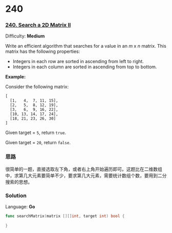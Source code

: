 # 240

### [240\. Search a 2D Matrix II](https://leetcode.com/problems/search-a-2d-matrix-ii/)

Difficulty: **Medium**


Write an efficient algorithm that searches for a value in an _m_ x _n_ matrix. This matrix has the following properties:

*   Integers in each row are sorted in ascending from left to right.
*   Integers in each column are sorted in ascending from top to bottom.

**Example:**

Consider the following matrix:

```
[
  [1,   4,  7, 11, 15],
  [2,   5,  8, 12, 19],
  [3,   6,  9, 16, 22],
  [10, 13, 14, 17, 24],
  [18, 21, 23, 26, 30]
]
```

Given target = `5`, return `true`.

Given target = `20`, return `false`.
### 思路

很简单的一题，直接选取左下角，或者右上角开始遍历即可。这题比在二维数组中，求第几大元素要简单不少，要求第几大元素，需要统计数组个数，要用到二分搜索的思想。

### Solution

Language: **Go**

```go
func searchMatrix(matrix [][]int, target int) bool {
    
}
```